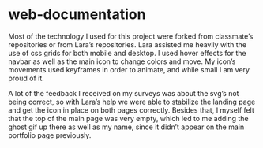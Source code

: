 # web-documentation


Most of the technology I used for this project were forked from classmate’s repositories or from Lara’s repositories. Lara assisted me heavily with the use of css grids for both mobile and desktop. I used hover effects for the navbar as well as the main icon to change colors and move. My icon’s movements used keyframes in order to animate, and while small I am very proud of it. 

A lot of the feedback I received on my surveys was about the svg’s not being correct, so with Lara’s help we were able to stabilize the landing page and get the icon in place on both pages correctly. Besides that, I myself felt that the top of the main page was very empty, which led to me adding the ghost gif up there as well as my name, since it didn’t appear on the main portfolio page previously. 


